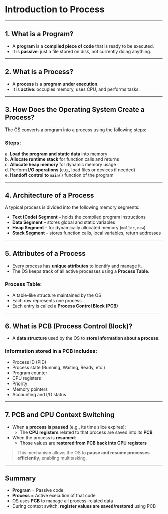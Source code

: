 # Introduction to Process

---

## 1. What is a Program?

- A **program** is a **compiled piece of code** that is ready to be executed.
- It is **passive**: just a file stored on disk, not currently doing anything.

---

## 2. What is a Process?

- A **process** is a **program under execution**.
- It is **active**: occupies memory, uses CPU, and performs tasks.

---

## 3. How Does the Operating System Create a Process?

The OS converts a program into a process using the following steps:

### Steps:

a. **Load the program and static data** into memory  
b. **Allocate runtime stack** for function calls and returns  
c. **Allocate heap memory** for dynamic memory usage  
d. Perform **I/O operations** (e.g., load files or devices if needed)  
e. **Handoff control to `main()`** function of the program  

---

## 4. Architecture of a Process

A typical process is divided into the following memory segments:

- **Text (Code) Segment** – holds the compiled program instructions  
- **Data Segment** – stores global and static variables  
- **Heap Segment** – for dynamically allocated memory (`malloc`, `new`)  
- **Stack Segment** – stores function calls, local variables, return addresses  

---

## 5. Attributes of a Process

- Every process has **unique attributes** to identify and manage it.
- The OS keeps track of all active processes using a **Process Table**.

### Process Table:

- A table-like structure maintained by the OS
- Each row represents one process
- Each entry is called a **Process Control Block (PCB)**

---

## 6. What is PCB (Process Control Block)?

- A **data structure** used by the OS to **store information about a process**.

### Information stored in a PCB includes:

- Process ID (PID)
- Process state (Running, Waiting, Ready, etc.)
- Program counter
- CPU registers
- Priority
- Memory pointers
- Accounting and I/O status

---

## 7. PCB and CPU Context Switching

- When a **process is paused** (e.g., its time slice expires):
  - The **CPU registers** related to that process are saved into its **PCB**
- When the process is **resumed**:
  - Those values are **restored from PCB back into CPU registers**

> This mechanism allows the OS to **pause and resume processes efficiently**, enabling multitasking.

---

## Summary

- **Program** = Passive code  
- **Process** = Active execution of that code  
- OS uses **PCB** to manage all process-related data  
- During context switch, **register values are saved/restored** using PCB

